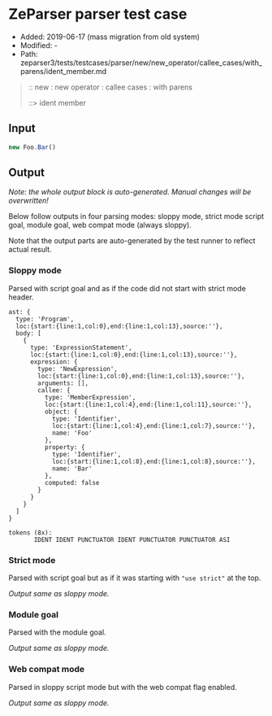 # ZeParser parser test case

- Added: 2019-06-17 (mass migration from old system)
- Modified: -
- Path: zeparser3/tests/testcases/parser/new/new_operator/callee_cases/with_parens/ident_member.md

> :: new : new operator : callee cases : with parens
>
> ::> ident member

## Input

`````js
new Foo.Bar()
`````

## Output

_Note: the whole output block is auto-generated. Manual changes will be overwritten!_

Below follow outputs in four parsing modes: sloppy mode, strict mode script goal, module goal, web compat mode (always sloppy).

Note that the output parts are auto-generated by the test runner to reflect actual result.

### Sloppy mode

Parsed with script goal and as if the code did not start with strict mode header.

`````
ast: {
  type: 'Program',
  loc:{start:{line:1,col:0},end:{line:1,col:13},source:''},
  body: [
    {
      type: 'ExpressionStatement',
      loc:{start:{line:1,col:0},end:{line:1,col:13},source:''},
      expression: {
        type: 'NewExpression',
        loc:{start:{line:1,col:0},end:{line:1,col:13},source:''},
        arguments: [],
        callee: {
          type: 'MemberExpression',
          loc:{start:{line:1,col:4},end:{line:1,col:11},source:''},
          object: {
            type: 'Identifier',
            loc:{start:{line:1,col:4},end:{line:1,col:7},source:''},
            name: 'Foo'
          },
          property: {
            type: 'Identifier',
            loc:{start:{line:1,col:8},end:{line:1,col:8},source:''},
            name: 'Bar'
          },
          computed: false
        }
      }
    }
  ]
}

tokens (8x):
       IDENT IDENT PUNCTUATOR IDENT PUNCTUATOR PUNCTUATOR ASI
`````

### Strict mode

Parsed with script goal but as if it was starting with `"use strict"` at the top.

_Output same as sloppy mode._

### Module goal

Parsed with the module goal.

_Output same as sloppy mode._

### Web compat mode

Parsed in sloppy script mode but with the web compat flag enabled.

_Output same as sloppy mode._
